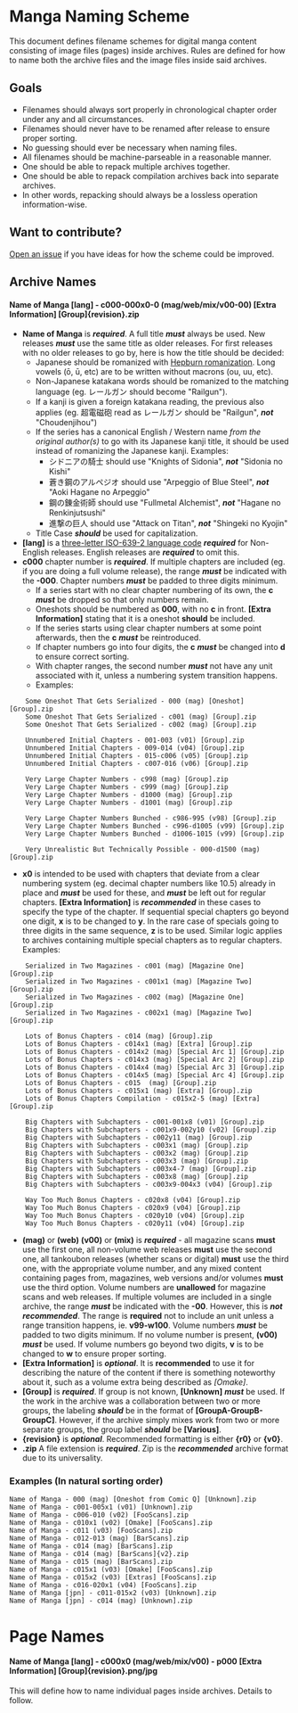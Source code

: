 # Manga Naming Scheme

This document defines filename schemes for digital manga content consisting of image files (pages) inside archives. Rules are defined for how to name both the archive files and the image files inside said archives.

## Goals

* Filenames should always sort properly in chronological chapter order under any and all circumstances.
* Filenames should never have to be renamed after release to ensure proper sorting.
* No guessing should ever be necessary when naming files.
* All filenames should be machine-parseable in a reasonable manner.
* One should be able to repack multiple archives together.
* One should be able to repack compilation archives back into separate archives.
* In other words, repacking should always be a lossless operation information-wise.

## Want to contribute?

[Open an issue](https://github.com/Daiz/manga-naming-scheme/issues/new) if you have ideas for how the scheme could be improved.

## Archive Names

#### **Name of Manga [lang] - c000-000x0-0 (mag/web/mix/v00-00) [Extra Information] [Group]{revision}.zip**

- **Name of Manga** is ***required***. A full title ***must*** always be used. New releases ***must*** use the same title as older releases. For first releases with no older releases to go by, here is how the title should be decided:
  - Japanese should be romanized with [Hepburn romanization](http://en.wikipedia.org/wiki/Hepburn_romanization). Long vowels (ō, ū, etc) are to be written without macrons (ou, uu, etc).
  - Non-Japanese katakana words should be romanized to the matching language (eg. レールガン should become "Railgun").
  - If a kanji is given a foreign katakana reading, the previous also applies (eg. 超電磁砲 read as レールガン should be "Railgun", ***not*** "Choudenjihou")
  - If the series has a canonical English / Western name *from the original author(s)* to go with its Japanese kanji title, it should be used instead of romanizing the Japanese kanji. Examples:
      -  シドニアの騎士 should use "Knights of Sidonia", ***not*** "Sidonia no Kishi"
      - 蒼き鋼のアルペジオ should use "Arpeggio of Blue Steel", ***not*** "Aoki Hagane no Arpeggio"
      - 鋼の錬金術師 should use "Fullmetal Alchemist", ***not*** "Hagane no Renkinjutsushi"
      - 進撃の巨人 should use "Attack on Titan", ***not*** "Shingeki no Kyojin"
  - Title Case ***should*** be used for capitalization.
- **[lang]** is a [three-letter ISO-639-2 language code](http://en.wikipedia.org/wiki/List_of_ISO_639-1_codes) ***required*** for Non-English releases. English releases are ***required*** to omit this.
- **c000** chapter number is ***required***. If multiple chapters are included (eg. if you are doing a full volume release), the range ***must*** be indicated with the **-000**. Chapter numbers ***must*** be padded to three digits minimum.
  - If a series start with no clear chapter numbering of its own, the **c** ***must*** be dropped so that only numbers remain.
  - Oneshots should be numbered as **000**, with no **c** in front. **[Extra Information]** stating that it is a oneshot **should** be included.
  - If the series starts using clear chapter numbers at some point afterwards, then the **c** ***must*** be reintroduced.
  - If chapter numbers go into four digits, the **c** ***must*** be changed into **d** to ensure correct sorting.
  - With chapter ranges, the second number ***must*** not have any unit associated with it, unless a numbering system transition happens.
  - Examples:
```
    Some Oneshot That Gets Serialized - 000 (mag) [Oneshot] [Group].zip
    Some Oneshot That Gets Serialized - c001 (mag) [Group].zip
    Some Oneshot That Gets Serialized - c002 (mag) [Group].zip
    
    Unnumbered Initial Chapters - 001-003 (v01) [Group].zip
    Unnumbered Initial Chapters - 009-014 (v04) [Group].zip
    Unnumbered Initial Chapters - 015-c006 (v05) [Group].zip
    Unnumbered Initial Chapters - c007-016 (v06) [Group].zip
    
    Very Large Chapter Numbers - c998 (mag) [Group].zip
    Very Large Chapter Numbers - c999 (mag) [Group].zip
    Very Large Chapter Numbers - d1000 (mag) [Group].zip
    Very Large Chapter Numbers - d1001 (mag) [Group].zip
    
    Very Large Chapter Numbers Bunched - c986-995 (v98) [Group].zip
    Very Large Chapter Numbers Bunched - c996-d1005 (v99) [Group].zip
    Very Large Chapter Numbers Bunched - d1006-1015 (v99) [Group].zip
    
    Very Unrealistic But Technically Possible - 000-d1500 (mag) [Group].zip
```
- **x0** is intended to be used with chapters that deviate from a clear numbering system (eg. decimal chapter numbers like 10.5) already in place and ***must*** be used for these, and ***must*** be left out for regular chapters. **[Extra Information]** is ***recommended*** in these cases to specify the type of the chapter. If sequential special chapters go beyond one digit, **x** is to be changed to **y**. In the rare case of specials going to three digits in the same sequence, **z** is to be used. Similar logic applies to archives containing multiple special chapters as to regular chapters. Examples:
```
    Serialized in Two Magazines - c001 (mag) [Magazine One] [Group].zip
    Serialized in Two Magazines - c001x1 (mag) [Magazine Two] [Group].zip
    Serialized in Two Magazines - c002 (mag) [Magazine One] [Group].zip
    Serialized in Two Magazines - c002x1 (mag) [Magazine Two] [Group].zip
    
    Lots of Bonus Chapters - c014 (mag) [Group].zip
    Lots of Bonus Chapters - c014x1 (mag) [Extra] [Group].zip
    Lots of Bonus Chapters - c014x2 (mag) [Special Arc 1] [Group].zip
    Lots of Bonus Chapters - c014x3 (mag) [Special Arc 2] [Group].zip
    Lots of Bonus Chapters - c014x4 (mag) [Special Arc 3] [Group].zip
    Lots of Bonus Chapters - c014x5 (mag) [Special Arc 4] [Group].zip
    Lots of Bonus Chapters - c015  (mag) [Group].zip
    Lots of Bonus Chapters - c015x1 (mag) [Extra] [Group].zip
    Lots of Bonus Chapters Compilation - c015x2-5 (mag) [Extra] [Group].zip

    Big Chapters with Subchapters - c001-001x8 (v01) [Group].zip
    Big Chapters with Subchapters - c001x9-002y10 (v02) [Group].zip
    Big Chapters with Subchapters - c002y11 (mag) [Group].zip
    Big Chapters with Subchapters - c003x1 (mag) [Group].zip
    Big Chapters with Subchapters - c003x2 (mag) [Group].zip
    Big Chapters with Subchapters - c003x3 (mag) [Group].zip
    Big Chapters with Subchapters - c003x4-7 (mag) [Group].zip
    Big Chapters with Subchapters - c003x8 (mag) [Group].zip
    Big Chapters with Subchapters - c003x9-004x3 (v04) [Group].zip
    
    Way Too Much Bonus Chapters - c020x8 (v04) [Group].zip
    Way Too Much Bonus Chapters - c020x9 (v04) [Group].zip
    Way Too Much Bonus Chapters - c020y10 (v04) [Group].zip
    Way Too Much Bonus Chapters - c020y11 (v04) [Group].zip
```
- **(mag)** or **(web)** **(v00)** or **(mix)** is ***required*** - all magazine scans **must** use the first one, all non-volume web releases **must** use the second one, all tankoubon releases (whether scans or digital) **must** use the third one, with the appropriate volume number, and any mixed content containing pages from, magazines, web versions and/or volumes **must** use the third option. Volume numbers are **unallowed** for magazine scans and web releases. If multiple volumes are included in a single archive, the range ***must*** be indicated with the **-00**. However, this is ***not recommended***. The range is **required** not to include an unit unless a range transition happens, ie. **v99-w100**. Volume numbers ***must*** be padded to two digits minimum. If no volume number is present, **(v00)** ***must*** be used. If volume numbers go beyond two digits, **v** is to be changed to **w** to ensure proper sorting.
- **[Extra Information]** is ***optional***. It is **recommended** to use it for describing the nature of the content if there is something noteworthy about it, such as a volume extra being described as *[Omake]*.
- **[Group]** is ***required***. If group is not known, **[Unknown]** ***must*** be used. If the work in the archive was a collaboration between two or more groups, the labeling ***should*** be in the format of **[GroupA-GroupB-GroupC]**. However, if the archive simply mixes work from two or more separate groups, the group label ***should*** be **[Various]**.
- **{revision}** is ***optional***. Recommended formatting is either **{r0}** or **{v0}**.
- **.zip** A file extension is ***required***. Zip is the ***recommended*** archive format due to its universality.

### Examples (In natural sorting order)
```
Name of Manga - 000 (mag) [Oneshot from Comic Q] [Unknown].zip
Name of Manga - c001-005x1 (v01) [Unknown].zip
Name of Manga - c006-010 (v02) [FooScans].zip
Name of Manga - c010x1 (v02) [Omake] [FooScans].zip
Name of Manga - c011 (v03) [FooScans].zip
Name of Manga - c012-013 (mag) [BarScans].zip
Name of Manga - c014 (mag) [BarScans].zip
Name of Manga - c014 (mag) [BarScans]{v2}.zip
Name of Manga - c015 (mag) [BarScans].zip
Name of Manga - c015x1 (v03) [Omake] [FooScans].zip
Name of Manga - c015x2 (v03) [Extras] [FooScans].zip
Name of Manga - c016-020x1 (v04) [FooScans].zip
Name of Manga [jpn] - c011-015x2 (v03) [Unknown].zip
Name of Manga [jpn] - c014 (mag) [Unknown].zip
```

# Page Names

#### **Name of Manga [lang] - c000x0 (mag/web/mix/v00) - p000 [Extra Information] [Group]{revision}.png/jpg**

This will define how to name individual pages inside archives. Details to follow.